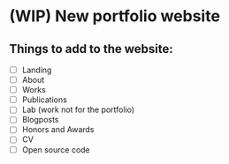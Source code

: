 # (WIP) New portfolio website

## Things to add to the website:

- [ ] Landing
- [ ] About
- [ ] Works
- [ ] Publications
- [ ] Lab (work not for the portfolio)
- [ ] Blogposts
- [ ] Honors and Awards
- [ ] CV
- [ ] Open source code
